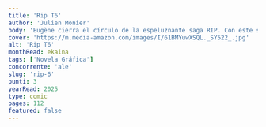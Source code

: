 ```yaml
---
title: 'Rip T6'
author: 'Julien Monier'
body: 'Eugène cierra el círculo de la espeluznante saga RIP. Con este sexto protagonista completaremos algunos detalles de los volúmenes anteriores y nos despedimos de esos siniestros personajes en torno a la profesión imaginaria de recuperadores de objetos valiosos de entre los muertos. ¿No dicen que todo lo bueno llega a su fin? Nos quitan el pan. Nos quitan el trabajo. ¡A falta de pan, buenas son hostias, no merecen otra cosa!'
cover: 'https://m.media-amazon.com/images/I/61BMYuwXSQL._SY522_.jpg'
alt: 'Rip T6'
monthRead: ekaina
tags: ['Novela Gráfica']
concorrente: 'ale'
slug: 'rip-6'
punti: 3
yearRead: 2025
type: comic
pages: 112
featured: false
---
```

